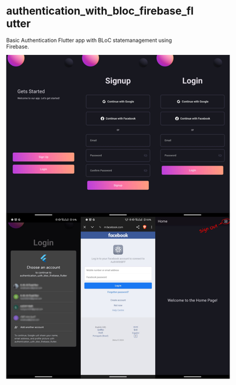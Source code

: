 # authentication_with_bloc_firebase_flutter

Basic Authentication Flutter app with BLoC statemanagement using Firebase.

<div style="display: flex; justify-content: space-evenly;">
    <img src="screenshots/getsStarted.jpeg" alt="Gets Started" width="200"/>
    <img src="screenshots/signup.jpeg" alt="Signup" width="200"/>
    <img src="screenshots/login.jpeg" alt="Login" width="200"/>
</div>
<div style="display: flex; justify-content: space-evenly;">
    <img src="screenshots/continueWithGoogle.jpg" alt="Continue with Google" width="200"/>
    <img src="screenshots/continueWithFacebook.jpeg" alt="Continue with Facebook" width="200"/>
    <img src="screenshots/homeWithSignOut.jpg" alt="Home with Signout button" width="200"/>
</div>